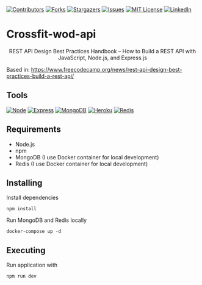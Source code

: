 [![Contributors][contributors-shield]][contributors-url]
[![Forks][forks-shield]][forks-url]
[![Stargazers][stars-shield]][stars-url]
[![Issues][issues-shield]][issues-url]
[![MIT License][license-shield]][license-url]
[![LinkedIn][linkedin-shield]][linkedin-url]


# Crossfit-wod-api

<p align="center">
REST API Design Best Practices Handbook – How to Build a REST API with JavaScript, Node.js, and Express.js
</p>

Based in: https://www.freecodecamp.org/news/rest-api-design-best-practices-build-a-rest-api/

## Tools

[![Node][node.js]][node-url]
[![Express][express.js]][express-url]
[![MongoDB][mongodb]][mongodb-url]
[![Heroku][heroku]][heroku-url]
[![Redis][redis]][redis-url]


## Requirements

- Node.js
- npm
- MongoDB (I use Docker container for local development)
- Redis (I use Docker container for local development)

## Installing

Install dependencies

```
npm install
```

Run MongoDB and Redis locally

```
docker-compose up -d
```

## Executing

Run application with

```
npm run dev
```

<!-- MARKDOWN LINKS & IMAGES -->
<!-- https://www.markdownguide.org/basic-syntax/#reference-style-links -->

[contributors-shield]: https://img.shields.io/github/contributors/pablosilvab/crossfit-wod-api.svg?style=for-the-badge
[contributors-url]: https://github.com/pablosilvab/crossfit-wod-api/graphs/contributors
[forks-shield]: https://img.shields.io/github/forks/pablosilvab/crossfit-wod-api.svg?style=for-the-badge
[forks-url]: https://github.com/pablosilvab/crossfit-wod-api/network/members
[stars-shield]: https://img.shields.io/github/stars/pablosilvab/crossfit-wod-api.svg?style=for-the-badge
[stars-url]: https://github.com/pablosilvab/crossfit-wod-api/stargazers
[issues-shield]: https://img.shields.io/github/issues/pablosilvab/crossfit-wod-api.svg?style=for-the-badge
[issues-url]: https://github.com/pablosilvab/crossfit-wod-api/issues
[license-shield]: https://img.shields.io/github/license/pablosilvab/crossfit-wod-api.svg?style=for-the-badge
[license-url]: https://github.com/pablosilvab/crossfit-wod-api/blob/master/LICENSE
[linkedin-shield]: https://img.shields.io/badge/-LinkedIn-black.svg?style=for-the-badge&logo=linkedin&colorB=blue
[linkedin-url]: https://linkedin.com/in/pablosilvab

[node.js]: https://img.shields.io/badge/Node.js-43853D?style=for-the-badge&logo=node.js&logoColor=white
[node-url]: https://nodejs.org/es/
[express.js]: https://img.shields.io/badge/Express.js-404D59?style=for-the-badge
[express-url]: http://expressjs.com/
[mongodb]: https://img.shields.io/badge/MongoDB-4EA94B?style=for-the-badge&logo=mongodb&logoColor=white
[mongodb-url]: https://www.mongodb.com/
[heroku]: https://img.shields.io/badge/Heroku-430098?style=for-the-badge&logo=heroku&logoColor=white
[heroku-url]: https://www.heroku.com/
[redis]: https://img.shields.io/badge/redis-%23DD0031.svg?&style=for-the-badge&logo=redis&logoColor=white
[redis-url]: https://redis.io/

